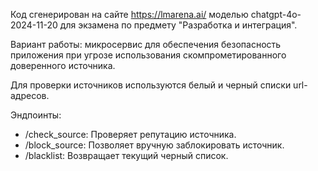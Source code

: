 Код сгенерирован на сайте https://lmarena.ai/ моделью chatgpt-4o-2024-11-20 для экзамена по предмету "Разработка и интеграция".

Вариант работы: микросервис для обеспечения безопасность приложения при угрозе использования скомпрометированного доверенного источника.

Для проверки источников используются белый и черный списки url-адресов.

Эндпоинты:
* /check_source: Проверяет репутацию источника.
* /block_source: Позволяет вручную заблокировать источник.
* /blacklist: Возвращает текущий черный список.
